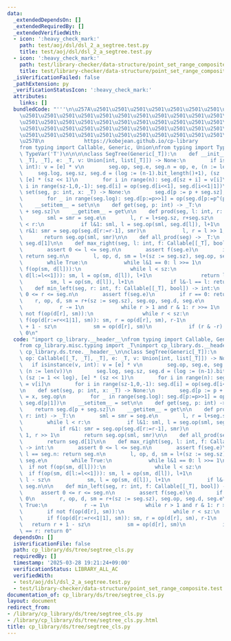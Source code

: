 ```yaml
---
data:
  _extendedDependsOn: []
  _extendedRequiredBy: []
  _extendedVerifiedWith:
  - icon: ':heavy_check_mark:'
    path: test/aoj/dsl/dsl_2_a_segtree.test.py
    title: test/aoj/dsl/dsl_2_a_segtree.test.py
  - icon: ':heavy_check_mark:'
    path: test/library-checker/data-structure/point_set_range_composite.test.py
    title: test/library-checker/data-structure/point_set_range_composite.test.py
  _isVerificationFailed: false
  _pathExtension: py
  _verificationStatusIcon: ':heavy_check_mark:'
  attributes:
    links: []
  bundledCode: "'''\n\u257A\u2501\u2501\u2501\u2501\u2501\u2501\u2501\u2501\u2501\u2501\
    \u2501\u2501\u2501\u2501\u2501\u2501\u2501\u2501\u2501\u2501\u2501\u2501\u2501\
    \u2501\u2501\u2501\u2501\u2501\u2501\u2501\u2501\u2501\u2501\u2501\u2501\u2501\
    \u2501\u2501\u2501\u2501\u2501\u2501\u2501\u2501\u2501\u2501\u2501\u2501\u2501\
    \u2501\u2501\u2501\u2501\u2501\u2501\u2501\u2501\u2501\u2501\u2501\u2501\u2501\
    \u2578\n             https://kobejean.github.io/cp-library               \n'''\n\
    from typing import Callable, Generic, Union\nfrom typing import TypeVar\n_T =\
    \ TypeVar('T')\n\n\n\nclass SegTree(Generic[_T]):\n    def __init__(seg, op: Callable[[_T,\
    \ _T], _T], e: _T, v: Union[int, list[_T]]) -> None:\n        if isinstance(v,\
    \ int): v = [e] * v\n        seg.op, seg.e, seg.n = op, e, (n := len(v))\n   \
    \     seg.log, seg.sz, seg.d = (log := (n-1).bit_length()+1), (sz := 1 << log),\
    \ [e] * (sz << 1)\n        for i in range(n): seg.d[sz + i] = v[i]\n        for\
    \ i in range(sz-1,0,-1): seg.d[i] = op(seg.d[i<<1], seg.d[i<<1|1])\n\n    def\
    \ set(seg, p: int, x: _T) -> None:\n        seg.d[p := p + seg.sz], op = x, seg.op\n\
    \        for _ in range(seg.log): seg.d[p:=p>>1] = op(seg.d[p:=p^(p&1)], seg.d[p|1])\n\
    \    __setitem__ = set\n\n    def get(seg, p: int) -> _T:\n        return seg.d[p\
    \ + seg.sz]\n    __getitem__ = get\n\n    def prod(seg, l: int, r: int) -> _T:\n\
    \        sml = smr = seg.e\n        l, r = l+seg.sz, r+seg.sz\n        while l\
    \ < r:\n            if l&1: sml, l = seg.op(sml, seg.d[l]), l+1\n            if\
    \ r&1: smr = seg.op(seg.d[r:=r-1], smr)\n            l, r = l >> 1, r >> 1\n \
    \       return seg.op(sml, smr)\n\n    def all_prod(seg) -> _T:\n        return\
    \ seg.d[1]\n\n    def max_right(seg, l: int, f: Callable[[_T], bool]) -> int:\n\
    \        assert 0 <= l <= seg.n\n        assert f(seg.e)\n        if l == seg.n:\
    \ return seg.n\n        l, op, d, sm = l+(sz := seg.sz), seg.op, seg.d, seg.e\n\
    \        while True:\n            while l&1 == 0: l >>= 1\n            if not\
    \ f(op(sm, d[l])):\n                while l < sz:\n                    if f(op(sm,\
    \ d[l:=l<<1])): sm, l = op(sm, d[l]), l+1\n                return l - sz\n   \
    \         sm, l = op(sm, d[l]), l+1\n            if l&-l == l: return seg.n\n\n\
    \    def min_left(seg, r: int, f: Callable[[_T], bool]) -> int:\n        assert\
    \ 0 <= r <= seg.n\n        assert f(seg.e)\n        if r == 0: return 0\n    \
    \    r, op, d, sm = r+(sz := seg.sz), seg.op, seg.d, seg.e\n        while True:\n\
    \            r -= 1\n            while r > 1 and r & 1: r >>= 1\n            if\
    \ not f(op(d[r], sm)):\n                while r < sz:\n                    if\
    \ f(op(d[r:=r<<1|1], sm)): sm, r = op(d[r], sm), r-1\n                return r\
    \ + 1 - sz\n            sm = op(d[r], sm)\n            if (r & -r) == r: return\
    \ 0\n"
  code: "import cp_library.__header__\nfrom typing import Callable, Generic, Union\n\
    from cp_library.misc.typing import _T\nimport cp_library.ds.__header__\nimport\
    \ cp_library.ds.tree.__header__\n\nclass SegTree(Generic[_T]):\n    def __init__(seg,\
    \ op: Callable[[_T, _T], _T], e: _T, v: Union[int, list[_T]]) -> None:\n     \
    \   if isinstance(v, int): v = [e] * v\n        seg.op, seg.e, seg.n = op, e,\
    \ (n := len(v))\n        seg.log, seg.sz, seg.d = (log := (n-1).bit_length()+1),\
    \ (sz := 1 << log), [e] * (sz << 1)\n        for i in range(n): seg.d[sz + i]\
    \ = v[i]\n        for i in range(sz-1,0,-1): seg.d[i] = op(seg.d[i<<1], seg.d[i<<1|1])\n\
    \n    def set(seg, p: int, x: _T) -> None:\n        seg.d[p := p + seg.sz], op\
    \ = x, seg.op\n        for _ in range(seg.log): seg.d[p:=p>>1] = op(seg.d[p:=p^(p&1)],\
    \ seg.d[p|1])\n    __setitem__ = set\n\n    def get(seg, p: int) -> _T:\n    \
    \    return seg.d[p + seg.sz]\n    __getitem__ = get\n\n    def prod(seg, l: int,\
    \ r: int) -> _T:\n        sml = smr = seg.e\n        l, r = l+seg.sz, r+seg.sz\n\
    \        while l < r:\n            if l&1: sml, l = seg.op(sml, seg.d[l]), l+1\n\
    \            if r&1: smr = seg.op(seg.d[r:=r-1], smr)\n            l, r = l >>\
    \ 1, r >> 1\n        return seg.op(sml, smr)\n\n    def all_prod(seg) -> _T:\n\
    \        return seg.d[1]\n\n    def max_right(seg, l: int, f: Callable[[_T], bool])\
    \ -> int:\n        assert 0 <= l <= seg.n\n        assert f(seg.e)\n        if\
    \ l == seg.n: return seg.n\n        l, op, d, sm = l+(sz := seg.sz), seg.op, seg.d,\
    \ seg.e\n        while True:\n            while l&1 == 0: l >>= 1\n          \
    \  if not f(op(sm, d[l])):\n                while l < sz:\n                  \
    \  if f(op(sm, d[l:=l<<1])): sm, l = op(sm, d[l]), l+1\n                return\
    \ l - sz\n            sm, l = op(sm, d[l]), l+1\n            if l&-l == l: return\
    \ seg.n\n\n    def min_left(seg, r: int, f: Callable[[_T], bool]) -> int:\n  \
    \      assert 0 <= r <= seg.n\n        assert f(seg.e)\n        if r == 0: return\
    \ 0\n        r, op, d, sm = r+(sz := seg.sz), seg.op, seg.d, seg.e\n        while\
    \ True:\n            r -= 1\n            while r > 1 and r & 1: r >>= 1\n    \
    \        if not f(op(d[r], sm)):\n                while r < sz:\n            \
    \        if f(op(d[r:=r<<1|1], sm)): sm, r = op(d[r], sm), r-1\n             \
    \   return r + 1 - sz\n            sm = op(d[r], sm)\n            if (r & -r)\
    \ == r: return 0"
  dependsOn: []
  isVerificationFile: false
  path: cp_library/ds/tree/segtree_cls.py
  requiredBy: []
  timestamp: '2025-03-28 19:21:24+09:00'
  verificationStatus: LIBRARY_ALL_AC
  verifiedWith:
  - test/aoj/dsl/dsl_2_a_segtree.test.py
  - test/library-checker/data-structure/point_set_range_composite.test.py
documentation_of: cp_library/ds/tree/segtree_cls.py
layout: document
redirect_from:
- /library/cp_library/ds/tree/segtree_cls.py
- /library/cp_library/ds/tree/segtree_cls.py.html
title: cp_library/ds/tree/segtree_cls.py
---
```

